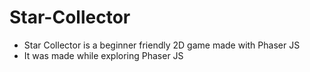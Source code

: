 # Star-Collector
- Star Collector is a beginner friendly 2D game made with Phaser JS
- It was made while exploring Phaser JS

